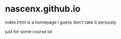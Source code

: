 # nascenx.github.io
index.html is a homepage i guess don't take it seriously

just for some course lol
